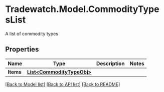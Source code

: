 # Tradewatch.Model.CommodityTypesList
A list of commodity types

## Properties

Name | Type | Description | Notes
------------ | ------------- | ------------- | -------------
**Items** | [**List&lt;CommodityTypeObj&gt;**](CommodityTypeObj.md) |  | 

[[Back to Model list]](../README.md#documentation-for-models) [[Back to API list]](../README.md#documentation-for-api-endpoints) [[Back to README]](../README.md)

